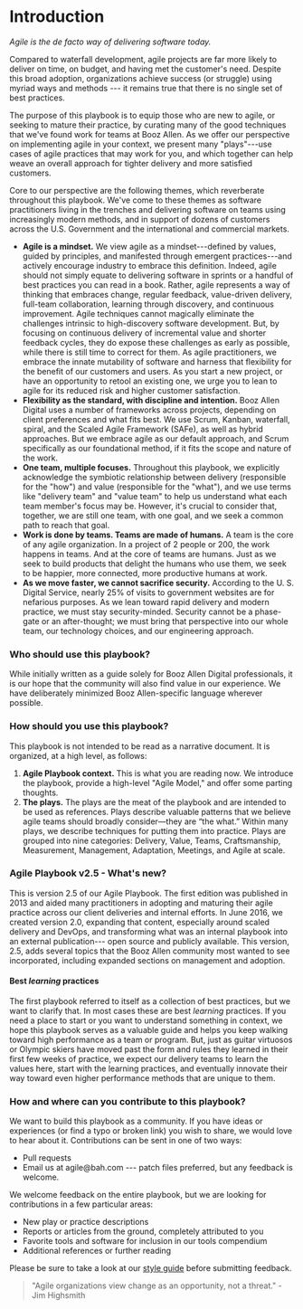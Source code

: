 ﻿# Introduction

*Agile is the de facto way of delivering software today.*

Compared to waterfall development, agile projects are far more likely to deliver on time, on budget, and having met the customer's need. Despite this broad adoption, organizations achieve success (or struggle) using myriad ways and methods --- it remains true that there is no single set of best practices.

The purpose of this playbook is to equip those who are new to agile, or seeking to mature their practice, by curating many of the good techniques that we've found work for teams at Booz Allen. As we offer our perspective on implementing agile in your context, we present many "plays"---use cases of agile practices that may work for you, and which together can help weave an overall approach for tighter delivery and more satisfied customers.

Core to our perspective are the following themes, which reverberate throughout this playbook. We've come to these themes as software practitioners living in the trenches and delivering software on teams using increasingly modern methods, and in support of dozens of customers across the U.S. Government and the international and commercial markets.

-   **Agile is a mindset.** We view agile as a mindset---defined by values, guided by principles, and manifested through emergent practices---and actively encourage industry to embrace this definition. Indeed, agile should not simply equate to delivering software in sprints or a handful of best practices you can read in a book. Rather, agile represents a way of thinking that embraces change, regular feedback, value-driven delivery, full-team collaboration, learning through discovery, and continuous improvement. Agile techniques cannot magically eliminate the challenges intrinsic to high-discovery software development. But, by focusing on continuous delivery of incremental value and shorter feedback cycles, they do expose these challenges as early as possible, while there is still time to correct for them. As agile practitioners, we embrace the innate mutability of software and harness that flexibility for the benefit of our customers and users. As you start a new project, or have an opportunity to retool an existing one, we urge you to lean to agile for its reduced risk and higher customer satisfaction.
-   **Flexibility as the standard, with discipline and intention.** Booz Allen Digital uses a number of frameworks across projects, depending on client preferences and what fits best. We use Scrum, Kanban, waterfall, spiral, and the Scaled Agile Framework (SAFe), as well as hybrid approaches. But we embrace agile as our default approach, and Scrum specifically as our foundational method, if it fits the scope and nature of the work.
-   **One team, multiple focuses.** Throughout this playbook, we explicitly acknowledge the symbiotic relationship between delivery (responsible for the "how") and value (responsible for the "what"), and we use terms like "delivery team" and "value team" to help us understand what each team member's focus may be. However, it's crucial to consider that, together, we are still one team, with one goal, and we seek a common path to reach that goal.
-   **Work is done by teams. Teams are made of humans.** A team is the core of any agile organization. In a project of 2 people or 200, the work happens in teams. And at the core of teams are humans. Just as we seek to build products that delight the humans who use them, we seek to be happier, more connected, more productive humans at work.
-   **As we move faster, we cannot sacrifice security.** According to the U. S. Digital Service, nearly 25% of visits to government websites are for nefarious purposes. As we lean toward rapid delivery and modern practice, we must stay security-minded. Security cannot be a phase-gate or an after-thought; we must bring that perspective into our whole team, our technology choices, and our engineering approach.

### Who should use this playbook?

While initially written as a guide solely for Booz Allen Digital professionals, it is our hope that the community will also find value in our experience. We have deliberately minimized Booz Allen-specific language wherever possible.

### How should you use this playbook?

This playbook is not intended to be read as a narrative document.  It is organized, at a high level, as follows:

1.  **Agile Playbook context.** This is what you are reading now. We introduce the playbook, provide a high-level "Agile Model," and offer some parting thoughts.
1. **The plays.** The plays are the meat of the playbook and are intended to be used as references. Plays describe valuable patterns that we believe agile teams should broadly consider—they are “the what.” Within many plays, we describe techniques for putting them into practice. Plays are grouped into nine categories: Delivery, Value, Teams, Craftsmanship, Measurement, Management, Adaptation, Meetings, and Agile at scale.

### Agile Playbook v2.5 - What's new?

This is version 2.5 of our Agile Playbook. The first edition was published in 2013 and aided many practitioners in adopting and maturing their agile practice across our client deliveries and internal efforts. In June 2016, we created version 2.0, expanding that content, especially around scaled delivery and DevOps, and transforming what was an internal playbook into an external publication--- open source and publicly available. This version, 2.5, adds several topics that the Booz Allen community most wanted to see incorporated, including expanded sections on management and adoption.


#### Best *learning* practices

The first playbook referred to itself as a collection of best practices, but we want to clarify that. In most cases these are best *learning* practices. If you need a place to start or you want to understand something in context, we hope this playbook serves as a valuable guide and helps you keep walking toward high performance as a team or program. But, just as guitar virtuosos or Olympic skiers have moved past the form and rules they learned in their first few weeks of practice, we expect our delivery teams to learn the values here, start with the learning practices, and eventually innovate their way toward even higher performance methods that are unique to them.

### How and where can you contribute to this playbook?

We want to build this playbook as a community.  If you have ideas or experiences (or find a typo or broken link) you wish to share, we would love to hear about it.  Contributions can be sent in one of two ways:

-   Pull requests
-   Email us at agile\@bah.com --- patch files preferred, but any feedback is welcome.

We welcome feedback on the entire playbook, but we are looking for contributions in a few particular areas:

-   New play or practice descriptions
-   Reports or articles from the ground, completely attributed to you
-   Favorite tools and software for inclusion in our tools compendium
-   Additional references or further reading

Please be sure to take a look at our [style guide](../../wiki/Style-Guide) before submitting feedback.

> "Agile organizations view change as an opportunity, not a threat." - Jim Highsmith
